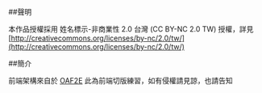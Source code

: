 ##聲明  

本作品授權採用 姓名標示-非商業性 2.0 台灣 (CC BY-NC 2.0 TW) 授權，詳見 [http://creativecommons.org/licenses/by-nc/2.0/tw/](http://creativecommons.org/licenses/by-nc/2.0/tw/)


##簡介  

前端架構來自於 [OAF2E](https://github.com/comdan66/oaf2e)
此為前端切版練習，如有侵權請見諒，也請告知


